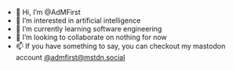 - 👋 Hi, I’m @AdMFirst
- 👀 I’m interested in artificial intelligence
- 🌱 I’m currently learning software engineering
- 💞️ I’m looking to collaborate on nothing for now
- 📫 If you have something to say, you can checkout my mastodon account <a rel="me" href="https://mstdn.social/@admfirst">@admfirst@mstdn.social</a>

<!---
AdMFirst/AdMFirst is a ✨ special ✨ repository because its `README.md` (this file) appears on your GitHub profile.
You can click the Preview link to take a look at your changes.
--->
